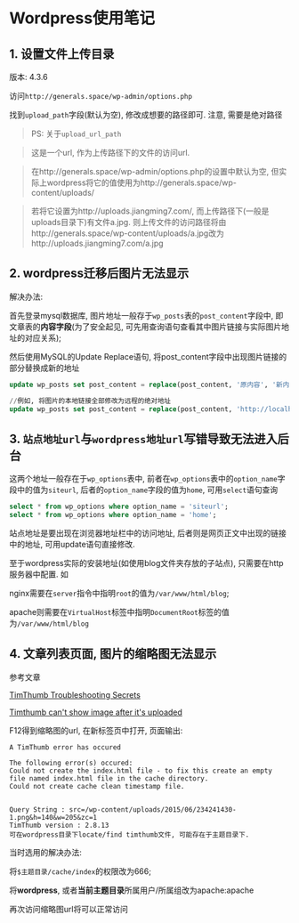 # Wordpress使用笔记

## 1. 设置文件上传目录

版本: 4.3.6

访问`http://generals.space/wp-admin/options.php`

找到`upload_path`字段(默认为空), 修改成想要的路径即可. 注意, 需要是绝对路径

> PS: 关于`upload_url_path`

> 这是一个url, 作为上传路径下的文件的访问url.

> 在http://generals.space/wp-admin/options.php的设置中默认为空, 但实际上wordpress将它的值使用为http://generals.space/wp-content/uploads/

> 若将它设置为http://uploads.jiangming7.com/, 而上传路径下(一般是uploads目录下)有文件a.jpg. 则上传文件的访问路径将由http://generals.space/wp-content/uploads/a.jpg改为http://uploads.jiangming7.com/a.jpg

## 2. wordpress迁移后图片无法显示

解决办法:

首先登录mysql数据库, 图片地址一般存于`wp_posts`表的`post_content`字段中, 即文章表的**内容字段**(为了安全起见, 可先用查询语句查看其中图片链接与实际图片地址的对应关系);

然后使用MySQL的Update Replace语句, 将post_content字段中出现图片链接的部分替换成新的地址

```sql
update wp_posts set post_content = replace(post_content, '原内容', '新内容');

//例如, 将图片的本地链接全部修改为远程的绝对地址
update wp_posts set post_content = replace(post_content, 'http://localhost/wp-content/uploads', 'http://blog.jiangming7.cn/wp-content/uploads') where post_content like '%http://localhost/wp-content/uploads%';
```

## 3. `站点地址url`与`wordpress地址url`写错导致无法进入后台

这两个地址一般存在于`wp_options`表中, 前者在`wp_options`表中的`option_name`字段中的值为`siteurl`, 后者的`option_name`字段的值为`home`, 可用`select`语句查询

```sql
select * from wp_options where option_name = 'siteurl';
select * from wp_options where option_name = 'home';
```

站点地址是要出现在浏览器地址栏中的访问地址, 后者则是网页正文中出现的链接中的地址, 可用update语句直接修改.

至于wordpress实际的安装地址(如使用blog文件夹存放的子站点), 只需要在http服务器中配置. 如

nginx需要在`server`指令中指明`root`的值为`/var/www/html/blog`;

apache则需要在`VirtualHost`标签中指明`DocumentRoot`标签的值为`/var/www/html/blog`

## 4. 文章列表页面, 图片的缩略图无法显示

参考文章

[TimThumb Troubleshooting Secrets](https://www.binarymoon.co.uk/2010/11/timthumb-hints-tips/)

[Timthumb can't show image after it's uploaded](http://stackoverflow.com/questions/14396991/timthumb-cant-show-image-after-its-uploaded)

F12得到缩略图的url, 在新标签页中打开, 页面输出:

```
A TimThumb error has occured

The following error(s) occured:
Could not create the index.html file - to fix this create an empty file named index.html file in the cache directory.
Could not create cache clean timestamp file.


Query String : src=/wp-content/uploads/2015/06/234241430-1.png&h=140&w=205&zc=1
TimThumb version : 2.8.13
可在wordpress目录下locate/find timthumb文件, 可能存在于主题目录下.
```

当时选用的解决办法:

将`$主题目录/cache/index`的权限改为666;

将**wordpress**, 或者**当前主题目录**所属用户/所属组改为apache:apache

再次访问缩略图url将可以正常访问